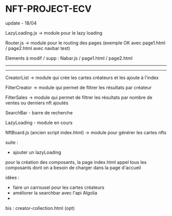 # NFT-PROJECT-ECV
update - 18/04

LazyLoading.js -> module pour le lazy loading 

Router.js -> module pour le routing des pages (exemple OK avec page1.html / page2.html avec navbar test)

Elements à modif / supp : Nabar.js / page1.html / page2.html

_______________________________________________________________
_______________________________________________________________

CreatorList -> module qui crée les cartes créateurs et les ajoute à l'index

FilterCreator -> module qui permet de filtrer les résultats par créateur

FilterSales -> module qui permet de filtrer les résultats par nombre de ventes ou derniers nft ajoutés

SearchBar - barre de recherche

LazyLoading - module en cours

NftBoard.js (ancien script index.html) -> module pour générer les cartes nfts

suite :
- ajouter un lazyLoading

pour la création des composants, la page index.html appel tous les composants dont on a besoin de charger dans la page d'accueil

idées :
- faire un carrousel pour les cartes créateurs
- améliorer la searchbar avec l'api Algolia
-

bis : creator-collection.html (opt)